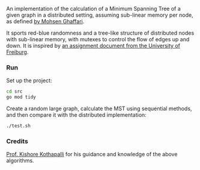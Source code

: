 An implementation of the calculation of a Minimum Spanning Tree of a given graph in a distributed setting, assuming sub-linear memory per node, as defined [by Mohsen Ghaffari](https://people.csail.mit.edu/ghaffari/MPA19/Notes/MPA.pdf).

It sports red-blue randomness and a tree-like structure of distributed nodes with sub-linear memory, with mutexes to control the flow of edges up and down. It is inspired by [an assignment document from the University of Freiburg](./docs/solution_12.pdf).

### Run

Set up the project:

```bash
cd src
go mod tidy
```

Create a random large graph, calculate the MST using sequential methods, and then compare it with the distributed implementation:

```bash
./test.sh
```

### Credits

[Prof. Kishore Kothapalli](https://scholar.google.com/citations?user=fKTjFPIAAAAJ&hl=en) for his guidance and knowledge of the above algorithms.
